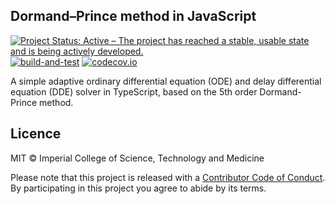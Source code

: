 ## Dormand–Prince method in JavaScript

[![Project Status: Active – The project has reached a stable, usable state and is being actively developed.](https://www.repostatus.org/badges/latest/active.svg)](https://www.repostatus.org/#active)
[![build-and-test](https://github.com/mrc-ide/dopri-js/actions/workflows/ci.yml/badge.svg)](https://github.com/mrc-ide/dopri-js/actions/workflows/ci.yml)
[![codecov.io](https://codecov.io/github/mrc-ide/dopri-js/coverage.svg?branch=master)](https://codecov.io/github/mrc-ide/dopri-js?branch=master)

A simple adaptive ordinary differential equation (ODE) and delay differential equation (DDE) solver in TypeScript, based on the 5th order Dormand-Prince method.

## Licence

MIT © Imperial College of Science, Technology and Medicine

Please note that this project is released with a [Contributor Code of Conduct](CONDUCT.md). By participating in this project you agree to abide by its terms.
